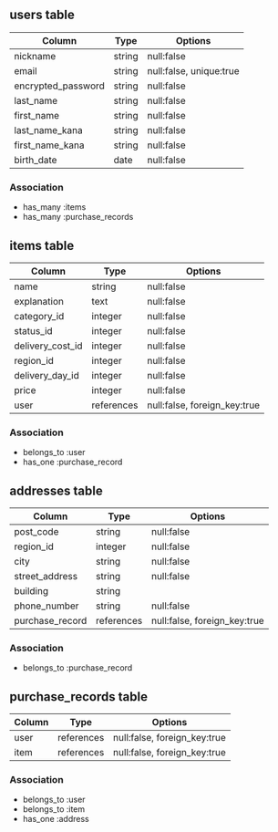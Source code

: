 ## users table

|Column            |Type  |Options                |
|------------------|------|-----------------------|
|nickname          |string|null:false             |
|email             |string|null:false, unique:true|
|encrypted_password|string|null:false             |
|last_name         |string|null:false             |
|first_name        |string|null:false             |
|last_name_kana    |string|null:false             |
|first_name_kana   |string|null:false             |
|birth_date        |date  |null:false             |

### Association
- has_many :items
- has_many :purchase_records



## items table

|Column             |Type      |Options                     |
|-------------------|----------|----------------------------|
|name               |string    |null:false                  |
|explanation        |text      |null:false                  |
|category_id        |integer   |null:false                  |
|status_id          |integer   |null:false                  |
|delivery_cost_id   |integer   |null:false                  |
|region_id          |integer   |null:false                  |
|delivery_day_id    |integer   |null:false                  |
|price              |integer   |null:false                  |
|user               |references|null:false, foreign_key:true|

### Association
- belongs_to :user
- has_one :purchase_record



## addresses table

|Column           |Type       |Options                     |
|-----------------|-----------|----------------------------|
|post_code        |string     |null:false                  |
|region_id        |integer    |null:false                  |
|city             |string     |null:false                  |
|street_address   |string     |null:false                  |
|building         |string     |                            |
|phone_number     |string     |null:false                  |
|purchase_record  |references |null:false, foreign_key:true|

### Association
- belongs_to :purchase_record
  

## purchase_records table

|Column           |Type           |Options                     |
|-----------------|---------------|----------------------------|
|user             |references     |null:false, foreign_key:true|
|item             |references     |null:false, foreign_key:true|



### Association
- belongs_to :user
- belongs_to :item
- has_one :address